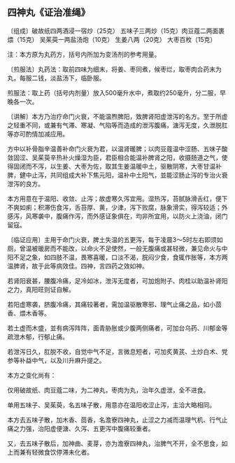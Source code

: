 ## 四神丸《证治准绳》

〔组成〕破故纸四两酒浸一宿炒（25克） 五味子三两炒（15克）肉豆蔻二两面裹煨（15克） 吴茱萸一两盐汤炮（10克） 生姜八两（20克） 大枣百枚（15克）

注：本方原为丸药方，括号内所加为变汤剂的参考用量。

〔煎服法〕丸药法：取前四味为细末，将姜、枣同煮，候枣烂，取枣肉合药末为丸，每服二钱，淡盐汤下，临卧服。

煎服法：取上药（括号内剂量）放入500毫升水中，煮取约250毫升，分二服，早晚各一次。

〔讲解〕本方乃治疗命门火衰，不能温煦脾阳，致脾肾阳虚泄泻的名方。至于所虚之轻重不同，或兼有气滞、寒凝、气陷等而造成的泄泻腹痛，溏泻无度，久泄脱肛等亦可酌情加减应用。

方中以补骨脂辛温善补命门火衰为君，以温肾暖脾；以肉豆蔻温中涩肠、五味子酸敛固涩、吴茱萸辛热补火燥湿为臣，君臣相合能温补脾肾之阳，收摄肠道之气，使得固闭而不泻，以生姜、大枣为佐，取其生姜温暖中土，驱散阴寒，大枣甘温补脾，健中止泻，共同组成大补下焦元阳，温补中土阳气，並能涩肠止泻的专治火衰泄泻的良方。

本方用意在于温阳、收敛、止泻；故虚寒久泻宜用。湿热泻，苔腻脉滑舌红，便下不爽如痢；积滞伤食泻，舌苔厚、黄，少津，泻下败腐，脉象滑实，得泻较适；外感泻，风寒袭中，腹痛作泻，而外感证象俱在，均非所宜用，以防火上浇油，闭门留寇。

〔临证应用〕主用于命门火衰，脾土失温的五更泻，每于凌晨3～5时左右即须如厕，曾温被暖房而不能改，以命火不足使然，一般无腹痛或甚轻微，兼见命火与中阳不足之象，如四肢不温，畏寒喜暖，口淡不渴，脘闷少食，食辄作胀等，本方两温脾肾，故于此等病效佳。四神，言四药之效如神。

若肾阳衰甚，腰腹冷痛，足冷如冰，泄泻无度者，可加炮附子、肉桂以助温补肾阳之力，真阳旺则证自解。

若阳虚寒袭，脐腹冷痛，其痛较著者，需加温驱散寒邪、理气止痛之品，如小茴香、煨木香等。

若土虚而木盛，並有病泻阵阵，面青胁胀或少腹两侧痛者，可加台乌药、川郁金等疏泄木郁，行郁止痛。

若泄泻日久，肛脱不收，自觉中气不足，言微息短者，可加炙黄芪、土炒白术、党参等补益中气，以及川升麻升提之。

本方之变化尚有：

仅用破故纸、肉豆蔻二味，为二神丸，枣肉为丸，治年久虚泄，全不进食。

单用五味子、吴茱萸，名五味子散，用意亦在温阳收涩止泻，主洽大略相同。

本方去五味子散，加木香、茴香，名澹寮四神丸，止涩之力减而温理气机、行气止痛之力强，治阳虚便溏、久泻、五更泻中腹痛较重者。

又，去五味子散后，加神曲、麦芽，亦为澹寮四神丸，治脾气不开，全不思食，如上而兼有轻微食饮停滞未化者。
